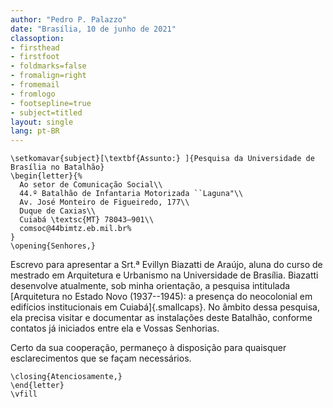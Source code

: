 ```yaml
---
author: "Pedro P. Palazzo"
date: "Brasília, 10 de junho de 2021"
classoption:
- firsthead
- firstfoot
- foldmarks=false
- fromalign=right
- fromemail
- fromlogo
- footsepline=true
- subject=titled
layout: single
lang: pt-BR
---
```


```{=latex}
\setkomavar{subject}[\textbf{Assunto:} ]{Pesquisa da Universidade de Brasília no Batalhão}
\begin{letter}{%
  Ao setor de Comunicação Social\\
  44.º Batalhão de Infantaria Motorizada ``Laguna"\\
  Av. José Monteiro de Figueiredo, 177\\
  Duque de Caxias\\
  Cuiabá \textsc{MT} 78043–901\\
  comsoc@44bimtz.eb.mil.br%
}
\opening{Senhores,}
```

Escrevo para apresentar a Srt.ª Evillyn Biazatti de Araújo, aluna do
curso de mestrado em Arquitetura e Urbanismo na Universidade de
Brasília. Biazatti desenvolve atualmente, sob minha orientação, a
pesquisa intitulada [Arquitetura no Estado Novo (1937--1945): a presença
do neocolonial em edifícios institucionais em Cuiabá]{.smallcaps}. No
âmbito dessa pesquisa, ela precisa visitar e documentar as instalações
deste Batalhão, conforme contatos já iniciados entre ela e Vossas
Senhorias.

Certo da sua cooperação, permaneço à disposição para quaisquer
esclarecimentos que se façam necessários.

```{=latex}
\closing{Atenciosamente,}
\end{letter}
\vfill
```
